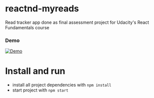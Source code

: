 # reactnd-myreads
Read tracker app done as final assessment project for Udacity's React Fundamentals course

### Demo
[![Demo](https://img.youtube.com/vi/gyEEII5jlWg/0.jpg)](https://youtu.be/gyEEII5jlWg)

# Install and run
* install all project dependencies with `npm install`
* start project with `npm start`
